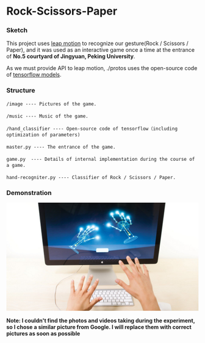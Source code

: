 # Rock-Scissors-Paper

### Sketch

This project uses [leap motion](https://developer.leapmotion.com/) to recognize our gesture(Rock / Scissors / Paper), and it was used as an interactive game once a time at the entrance of **No.5 courtyard of Jingyuan, Peking University**.

As we must provide API to leap motion, ./protos uses the open-source code of [tensorflow models](https://github.com/tensorflow/models).

### Structure

    /image ---- Pictures of the game.
    
    /music ---- Music of the game.
    
    /hand_classifier ---- Open-source code of tensorflow（including optimization of parameters)
    
    master.py ---- The entrance of the game.
    
    game.py  ---- Details of internal implementation during the course of a game.
    
    hand-recogniter.py ---- Classifier of Rock / Scissors / Paper.
    
### Demonstration

![image](https://github.com/wang-weishuai/Rock-Scissors-Paper/blob/main/leap-motion.jpeg)

**Note: I couldn't find the photos and videos taking during the experiment, so I chose a similar picture from Google. I will replace them with correct pictures as soon as possible**
